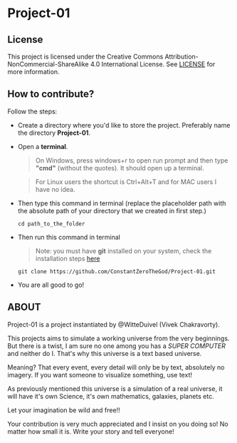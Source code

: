 # Project-01
## License  

This project is licensed under the Creative Commons Attribution-NonCommercial-ShareAlike 4.0 International License. See [LICENSE](LICENSE.md) for more information.

## How to contribute?

Follow the steps:
* Create a directory where you'd like to store the project. Preferably name the directory **Project-01**.
* Open a **terminal**.
    > On Windows, press windows+r to open run prompt and then type **"cmd"** (without the quotes). It should open up a terminal.
    
    > For Linux users the shortcut is Ctrl+Alt+T and for MAC users I have no idea.

* Then type this command in terminal (replace the placeholder path with the absolute path of your directory that we created in first step.)

    `cd path_to_the_folder`

* Then run this command in terminal
    > Note: you must have **git** installed on your system, check the installation steps [here](https://github.com/git-guides/install-git)

    `git clone https://github.com/ConstantZeroTheGod/Project-01.git`

* You are all good to go!

## ABOUT

Project-01 is a project instantiated by @WitteDuivel (Vivek Chakravorty).

This projects aims to simulate a working universe from the very beginnings. But there is a twist, I am sure no one among you has a *SUPER COMPUTER* and neither do I. That's why this universe is a text based universe.

Meaning? That every event, every detail will only be by text, absolutely no imagery. If you want someone to visualize something, use text!

As previously mentioned this universe is a simulation of a real universe, it will have it's own Science, it's own mathematics, galaxies, planets etc.

Let your imagination be wild and free!!

Your contribution is very much appreciated and I insist on you doing so! No matter how small it is. Write your story and tell everyone!
